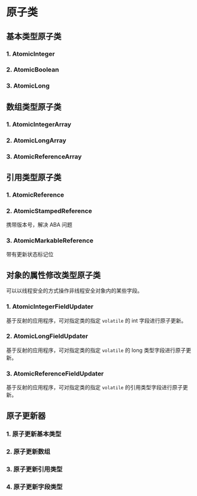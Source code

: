 # 原子类

## 基本类型原子类

### 1. AtomicInteger

### 2. AtomicBoolean

### 3. AtomicLong

## 数组类型原子类

### 1. AtomicIntegerArray

### 2. AtomicLongArray

### 3. AtomicReferenceArray

## 引用类型原子类

### 1. AtomicReference

### 2. AtomicStampedReference

携带版本号，解决 ABA 问题

### 3. AtomicMarkableReference

带有更新状态标记位

## 对象的属性修改类型原子类

可以以线程安全的方式操作非线程安全对象内的某些字段。

### 1. AtomicIntegerFieldUpdater

基于反射的应用程序，可对指定类的指定 `volatile` 的 int 字段进行原子更新。

### 2. AtomicLongFieldUpdater

基于反射的应用程序，可对指定类的指定 `volatile` 的 long 类型字段进行原子更新。

### 3. AtomicReferenceFieldUpdater

基于反射的应用程序，可对指定类的指定 `volatile` 的引用类型字段进行原子更新。

## 原子更新器

### 1. 原子更新基本类型

### 2. 原子更新数组

### 3. 原子更新引用类型

### 4. 原子更新字段类型
